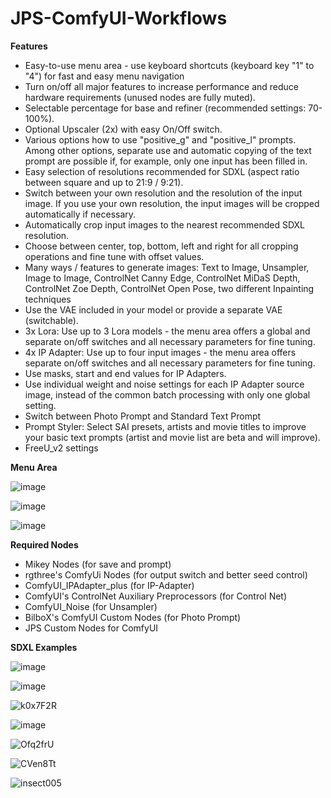 # JPS-ComfyUI-Workflows

__Features__

* Easy-to-use menu area - use keyboard shortcuts (keyboard key "1" to "4") for fast and easy menu navigation
* Turn on/off all major features to increase performance and reduce hardware requirements (unused nodes are fully muted).
* Selectable percentage for base and refiner (recommended settings: 70-100%).
* Optional Upscaler (2x) with easy On/Off switch.
* Various options how to use "positive_g" and "positive_l" prompts. Among other options, separate use and automatic copying of the text prompt are possible if, for example, only one input has been filled in.
* Easy selection of resolutions recommended for SDXL (aspect ratio between square and up to 21:9 / 9:21).
* Switch between your own resolution and the resolution of the input image. If you use your own resolution, the input images will be cropped automatically if necessary.
* Automatically crop input images to the nearest recommended SDXL resolution.
* Choose between center, top, bottom, left and right for all cropping operations and fine tune with offset values.
* Many ways / features to generate images: Text to Image, Unsampler, Image to Image, ControlNet Canny Edge, ControlNet MiDaS Depth, ControlNet Zoe Depth, ControlNet Open Pose, two different Inpainting techniques
* Use the VAE included in your model or provide a separate VAE (switchable).
* 3x Lora: Use up to 3 Lora models - the menu area offers a global and separate on/off switches and all necessary parameters for fine tuning.
* 4x IP Adapter: Use up to four input images - the menu area offers separate on/off switches and all necessary parameters for fine tuning.
* Use masks, start and end values for IP Adapters.
* Use individual weight and noise settings for each IP Adapter source image, instead of the common batch processing with only one global setting.
* Switch between Photo Prompt and Standard Text Prompt
* Prompt Styler: Select SAI presets, artists and movie titles to improve your basic text prompts (artist and movie list are beta and will improve).
* FreeU_v2 settings

__Menu Area__

![image](https://github.com/JPS-GER/JPS-ComfyUI-Workflows/assets/142158778/83ee3818-88ff-4f8c-a377-268abd81c560)

![image](https://github.com/JPS-GER/JPS-ComfyUI-Workflows/assets/142158778/65a83f65-1328-4850-8627-7da0d19e5690)

![image](https://github.com/JPS-GER/JPS-ComfyUI-Workflows/assets/142158778/81168dbb-ee7a-46d1-821d-abd455f7cdf4)

__Required Nodes__

* Mikey Nodes (for save and prompt)
* rgthree's ComfyUi Nodes (for output switch and better seed control)
* ComfyUI_IPAdapter_plus (for IP-Adapter)
* ComfyUI's ControlNet Auxiliary Preprocessors (for Control Net)
* ComfyUI_Noise (for Unsampler)
* BilboX's ComfyUI Custom Nodes (for Photo Prompt)
* JPS Custom Nodes for ComfyUI

__SDXL Examples__

![image](https://github.com/JPS-GER/JPS-ComfyUI-Workflows/assets/142158778/f7f23961-276d-4eda-9234-8739a1940f8e)

![image](https://github.com/JPS-GER/JPS-ComfyUI-Workflows/assets/142158778/b76f6986-0cd1-4e3c-8ceb-22fde4c911d9)

![k0x7F2R](https://github.com/JPS-GER/JPS-ComfyUI-Workflows/assets/142158778/dd03edf2-fd1b-4d67-857b-ccf4f42224d9)

![image](https://github.com/JPS-GER/JPS-ComfyUI-Workflows/assets/142158778/73794d6f-29bf-4a09-a1dd-a8dda117e936)

![Ofq2frU](https://github.com/JPS-GER/JPS-ComfyUI-Workflows/assets/142158778/3bd5995c-ec26-4b24-8477-f801b80b8542)

![CVen8Tt](https://github.com/JPS-GER/JPS-ComfyUI-Workflows/assets/142158778/1bfe3ea2-c85d-4c11-a709-9965b8e22882)

![insect005](https://github.com/JPS-GER/JPS-ComfyUI-Workflows/assets/142158778/8c7396f7-93cc-46a5-9c19-e9e010fb000a)





